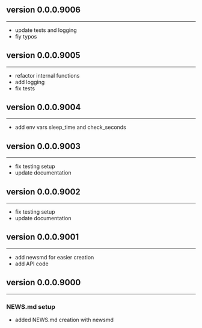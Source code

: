 ## version 0.0.0.9006

---

- update tests and logging
- fiy typos

## version 0.0.0.9005

---

- refactor internal functions
- add logging
- fix tests

## version 0.0.0.9004

---

- add env vars sleep_time and check_seconds

## version 0.0.0.9003

---

- fix testing setup
- update documentation

## version 0.0.0.9002

---

- fix testing setup
- update documentation

## version 0.0.0.9001

---

- add newsmd for easier creation
- add API code 

## version 0.0.0.9000

---

### NEWS.md setup

- added NEWS.md creation with newsmd

